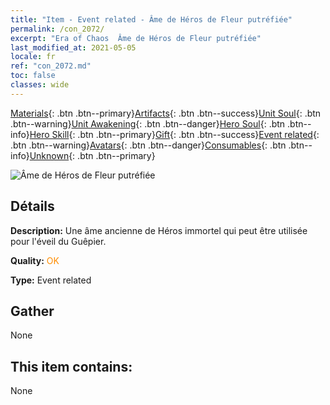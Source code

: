```yaml
---
title: "Item - Event related - Âme de Héros de Fleur putréfiée"
permalink: /con_2072/
excerpt: "Era of Chaos  Âme de Héros de Fleur putréfiée"
last_modified_at: 2021-05-05
locale: fr
ref: "con_2072.md"
toc: false
classes: wide
---
```

 [Materials](/ItemsFR/){: .btn .btn--primary}[Artifacts](/ItemsFR/Artifacts/){: .btn .btn--success}[Unit Soul](/ItemsFR/UnitSoul/){: .btn .btn--warning}[Unit Awakening](/ItemsFR/UnitAwakening/){: .btn .btn--danger}[Hero Soul](/ItemsFR/HeroSoul/){: .btn .btn--info}[Hero Skill](/ItemsFR/HeroSkill/){: .btn .btn--primary}[Gift](/ItemsFR/Gift/){: .btn .btn--success}[Event related](/ItemsFR/Events/){: .btn .btn--warning}[Avatars](/ItemsFR/Avatars/){: .btn .btn--danger}[Consumables](/ItemsFR/Consumables/){: .btn .btn--info}[Unknown](/ItemsFR/Unknown/){: .btn .btn--primary}

 ![Âme de Héros de Fleur putréfiée](/images/t/juexing_808.jpg)

## Détails
 **Description:** Une âme ancienne de Héros immortel qui peut être utilisée pour l'éveil du Guêpier.

 **Quality:** <span style="color: #FF8C00">OK</span>

 **Type:** Event related

## Gather

  None

## This item contains:

  None

